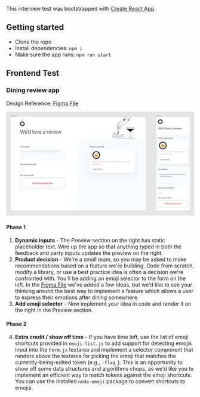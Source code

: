 This interview test was bootstrapped with [Create React App](https://github.com/facebook/create-react-app).

## Getting started

- Clone the repo
- Install dependencies: `npm i`
- Make sure the app runs: `npm run start`

## Frontend Test

### Dining review app

Design Reference: [Figma File](https://www.figma.com/design/yE81gOKvGkiFChMN9cCvhr/Review-page-interview-design?node-id=0-1&t=GrVqLg5fAhtn35CH-1)

![Dining App](/app.png)

#### Phase 1
1. **Dynamic inputs** - The Preview section on the right has static placeholder text. Wire up the app so that anything typed in both the feedback and party inputs updates the preview on the right.
2. **Product decision** - We're a small team, so you may be asked to make recommendations based on a feature we're building. Code from scratch, modify a library, or use a best practice idea is often a decision we're confronted with. You'll be adding an emoji selector to the form on the left. In the [Figma File](https://www.figma.com/design/yE81gOKvGkiFChMN9cCvhr/Review-page-interview-design?node-id=0-1&t=GrVqLg5fAhtn35CH-1) we've added a few ideas, but we'd like to see your thinking around the best way to implement a feature which allows a user to express their emotions after dining somewhere.
3. **Add emoji selector** - Now implement your idea in code and render it on the right in the Preview section.

#### Phase 2
4. **Extra credit / show off time** - If you have time left, use the list of emoji shortcuts provided in `emoji-list.js` to add support for detecting emojis input into the `Form.js` textarea and implement a selector component that renders above the textarea for picking the emoji that matches the currently-being-edited token (e.g., `:flag_`). This is an opportunity to show off some data structures and algorithms chops, as we'd like you to implement an efficient way to match tokens against the emoji shortcuts. You can use the installed `node-emoji` package to convert shortcuts to emojis.
